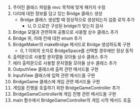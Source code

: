 1. 주어진 클래스 파일들 mvc 목적에 맞게 패키지 수정
2. 다리에 대한 정보를 담고 있는 Bridge 클래스 생성
    - Bridge 클래스 생성할 때 정상적으로 생성되는지 검증 로직 추가
        - U, D 으로만 구성된 bridge가 맞는지 검사
3. Bridge 모델과 관련하여 공통으로 사용할 상수 클래스 추가
4. Bridge 위, 아래 칸에 대한 enum 추가
5. BridgeMaker의 makeBridge 메서드로 Bridge 생성하도록 구현
    - 0, 1 이외의 숫자로 BridgeSpace를 선택할 경우에만 정상 동작
6. 출력문으로 사용할 문자열들 모아둘 상수 클래스 추가
7. 에러 출력문으로 사용할 문자열들 모아둘 상수 클래스 추가
8. OutputView 클래스에 출력 관련 메서드들 구현
9. InputView 클래스에 입력 관련 메서드들 구현
10. BridgeGame 클래스에 게임 관련 메서드들 구현
11. 게임을 진행을 호출하기 위한 BridgeGameController 추가
12. BridgeGameController에 게임 진행 관련 메서드들 구현
13. main 함수에서 BridgeGameController의 게임 시작 메서드 호출

